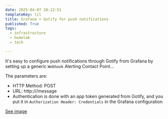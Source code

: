 ```yaml
---
date: 2025-04-07 10:12:51
templateKey: til
title: Grafana + Gotify for push notifications
published: True
tags:
  - infrastructure
  - homelab
  - tech

---
```


It's easy to configure push notifications through Gotify from Grafana by setting up a generic `Webhook` Alerting Contact Point...

The parameters are:

* HTTP Method: POST
* URL: http://<gotify url>/message
* Authentication is done with an app token generated from Gotify, and you put it in `Authorization Header: Credentials` in the Grafana configuration 

[See image](https://dropper.wayl.one/api/file/610b4efb-b4c4-4930-ac63-499d501ba3c3.png)
